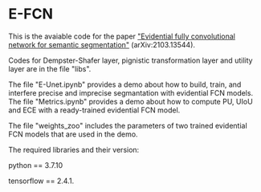 # E-FCN

This is the avaiable code for the paper ["Evidential fully convolutional network for semantic segmentation"](https://arxiv.org/abs/2103.13544) (arXiv:2103.13544).

Codes for Dempster-Shafer layer, pignistic transformation layer and utility layer are in the file "libs".

The file "E-Unet.ipynb" provides a demo about how to build, train, and interfere precise and imprecise segmantation with evidential FCN models.
The file "Metrics.ipynb" provides a demo about how to compute PU, UIoU and ECE with a ready-trained evidential FCN model.

The file "weights_zoo" includes the parameters of two trained evidential FCN models that are used in the demo.

The required libraries and their version:

python == 3.7.10

tensorflow == 2.4.1.

